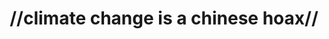 ---
pid: LLG50
title: "//climate change is a chinese hoax//"
location_transcription: my dads lawyer's office art museum
zipcode: 
outside_phl: 
neighborhood: 
age: 
age_range: 
instagram: 
image_file_name: LLG_50.jpg
proposal_transcription: 
topic: Environment,Politics,Sustainability
topic_summary: 0, 0, 0
type: Sculpture Statue
keywords_other: pedestal, tree, glass
credit: god
image_labels: 
twitter: 
facebook: 
permalink: "/monuments/llg50/"
layout: item-page
---